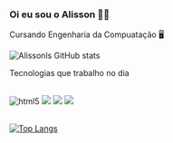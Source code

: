 ### Oi eu sou o Alisson 🖐🏾

Cursando Engenharia da Compuatação 🖥️

![Alissonls GitHub stats](https://github-readme-stats.vercel.app/api?username=alissonls&show_icons=true&theme=tokyonight)


Tecnologias que trabalho no dia

<div style="display: inline_block"><br>
 <img alt="html5" src="https://img.shields.io/badge/HTML5-E34F26?style=for-the-badge&logo=html5&logoColor=white">
   <img src="https://img.shields.io/badge/CSS3-1572B6?style=for-the-badge&logo=css3&logoColor=white">
  <img src="https://img.shields.io/badge/JavaScript-F7DF1E?style=for-the-badge&logo=javascript&logoColor=black">
  <img src="https://img.shields.io/badge/Node.js-43853D?style=for-the-badge&logo=node.js&logoColor=white">
  
  </div><br>



[![Top Langs](https://github-readme-stats.vercel.app/api/top-langs/?username=alissonls&layout=donut)](https://github.com/anuraghazra/github-readme-stats)
